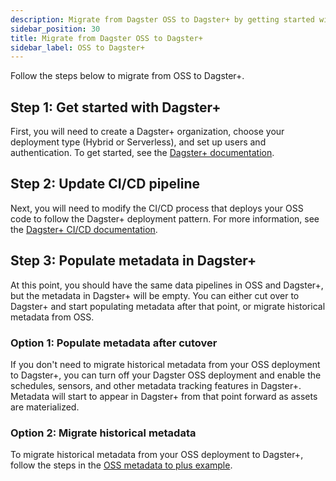 ```yaml
---
description: Migrate from Dagster OSS to Dagster+ by getting started with Dagster+, updating CI/CD, and migrating historical metadata or populating it after cutover.
sidebar_position: 30
title: Migrate from Dagster OSS to Dagster+
sidebar_label: OSS to Dagster+
---
```


Follow the steps below to migrate from OSS to Dagster+.

## Step 1: Get started with Dagster+

First, you will need to create a Dagster+ organization, choose your deployment type (Hybrid or Serverless), and set up users and authentication. To get started, see the [Dagster+ documentation](/dagster-plus/getting-started).

## Step 2: Update CI/CD pipeline

Next, you will need to modify the CI/CD process that deploys your OSS code to follow the Dagster+ deployment pattern. For more information, see the [Dagster+ CI/CD documentation](/dagster-plus/features/ci-cd/configuring-ci-cd).

## Step 3: Populate metadata in Dagster+

At this point, you should have the same data pipelines in OSS and Dagster+, but the metadata in Dagster+ will be empty. You can either cut over to Dagster+ and start populating metadata after that point, or migrate historical metadata from OSS.

### Option 1: Populate metadata after cutover

If you don't need to migrate historical metadata from your OSS deployment to Dagster+, you can turn off your Dagster OSS deployment and enable the schedules, sensors, and other metadata tracking features in Dagster+. Metadata will start to appear in Dagster+ from that point forward as assets are materialized.

### Option 2: Migrate historical metadata

To migrate historical metadata from your OSS deployment to Dagster+, follow the steps in the [OSS metadata to plus example](https://github.com/dagster-io/dagster/tree/master/examples/oss-metadata-to-plus).
